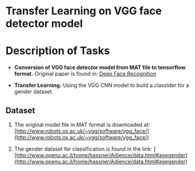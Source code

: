 # Transfer Learning on VGG face detector model
# Description of Tasks
* <b>Conversion of VGG face detector model from MAT file to tensorflow format.</b> 
Original paper is found in: [Deep Face  Recognition](http://www.robots.ox.ac.uk/~vgg/publications/2015/Parkhi15/parkhi15.pdf)

* <b>Transfer Learning.</b>
Using the VGG CNN model to build a classider for a gender dataset.

## Dataset
1. The original model file in MAT format is downloaded at:[http://www.robots.ox.ac.uk/~vgg/software/vgg_face/](http://www.robots.ox.ac.uk/~vgg/software/vgg_face/)


2. The gender dataset for classification is found in the link: ][http://www.openu.ac.il/home/hassner/Adience/data.html#agegender](http://www.openu.ac.il/home/hassner/Adience/data.html#agegender)

